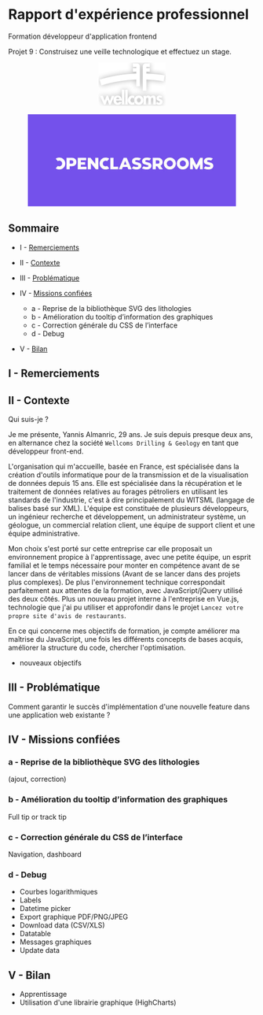 # Rapport d'expérience professionnel

Formation développeur d'application frontend

Projet 9 : Construisez une veille technologique et effectuez un stage.

<p align="center"><img src="./assets/logo_wellcoms.png"></img></p>
<p align="center"><img src="./assets/logo_openclassrooms.jpg" height="187px"></img></p>

## Sommaire

 - I - [Remerciements](#remerciements)

 - II - [Contexte](#contexte)

 - III - [Problématique](#problematique)

 - IV - [Missions confiées](#missions)
    - a - Reprise de la bibliothèque SVG des lithologies
    - b - Amélioration du tooltip d’information des graphiques
    - c - Correction générale du CSS de l’interface
    - d - Debug

 - V - [Bilan](#bilan)

## I - <a name="remerciements"></a> Remerciements

## II - <a name="contexte"></a> Contexte

Qui suis-je ?

Je me présente, Yannis Almanric, 29 ans.
Je suis depuis presque deux ans, en alternance chez la société `Wellcoms Drilling & Geology` en tant que développeur front-end.

L'organisation qui m'accueille, basée en France, est spécialisée dans la création d'outils informatique pour de la transmission et de la visualisation de données depuis 15 ans.
Elle est spécialisée dans la récupération et le traitement de données relatives au forages pétroliers en utilisant les standards de l'industrie, c'est à dire principalement du WITSML (langage de balises basé sur XML).
L'équipe est constituée de plusieurs développeurs, un ingénieur recherche et développement, un administrateur système, un géologue, un commercial relation client, une équipe de support client et une équipe administrative.

Mon choix s'est porté sur cette entreprise car elle proposait un environnement propice à l'apprentissage, avec une petite équipe, un esprit familial et le temps nécessaire pour monter en compétence avant de se lancer dans de véritables missions (Avant de se lancer dans des projets plus complexes).
De plus l'environnement technique correspondait parfaitement aux attentes de la formation, avec JavaScript/jQuery utilisé des deux côtés. Plus un nouveau projet interne à l'entreprise en Vue.js, technologie que j'ai pu utiliser et approfondir dans le projet `Lancez votre propre site d'avis de restaurants`.

En ce qui concerne mes objectifs de formation, je compte améliorer ma maîtrise du JavaScript, une fois les différents concepts de bases acquis, améliorer la structure du code, chercher l'optimisation.
+ nouveaux objectifs

## III - <a name="problematique"></a> Problématique

Comment garantir le succès d'implémentation d'une nouvelle feature dans une application web existante ?

## IV - <a name="missions"></a> Missions confiées

### a - Reprise de la bibliothèque SVG des lithologies

(ajout, correction)

### b - Amélioration du tooltip d’information des graphiques

Full tip or track tip

### c - Correction générale du CSS de l’interface

Navigation, dashboard

### d - Debug

- Courbes logarithmiques
- Labels
- Datetime picker
- Export graphique PDF/PNG/JPEG
- Download data (CSV/XLS)
- Datatable
- Messages graphiques
- Update data

## V - <a name="bilan"></a> Bilan

 - Apprentissage
 - Utilisation d'une librairie graphique (HighCharts)
 